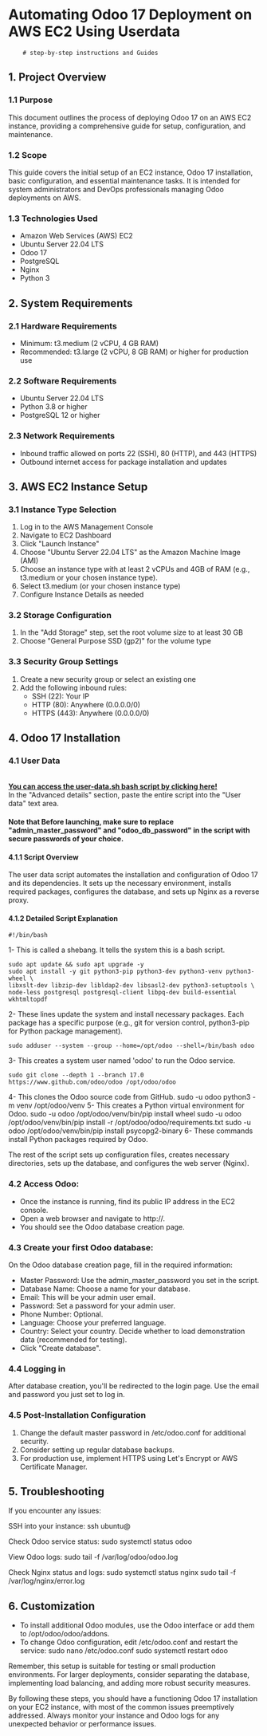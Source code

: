 # Automating Odoo 17 Deployment on AWS EC2 Using Userdata
        # step-by-step instructions and Guides

## 1. Project Overview

### 1.1 Purpose
This document outlines the process of deploying Odoo 17 on an AWS EC2 instance, providing a comprehensive guide for setup, configuration, and maintenance.

### 1.2 Scope
This guide covers the initial setup of an EC2 instance, Odoo 17 installation, basic configuration, and essential maintenance tasks. It is intended for system administrators and DevOps professionals managing Odoo deployments on AWS.

### 1.3 Technologies Used
- Amazon Web Services (AWS) EC2
- Ubuntu Server 22.04 LTS
- Odoo 17
- PostgreSQL
- Nginx
- Python 3

## 2. System Requirements

### 2.1 Hardware Requirements
- Minimum: t3.medium (2 vCPU, 4 GB RAM)
- Recommended: t3.large (2 vCPU, 8 GB RAM) or higher for production use

### 2.2 Software Requirements
- Ubuntu Server 22.04 LTS
- Python 3.8 or higher
- PostgreSQL 12 or higher

### 2.3 Network Requirements
- Inbound traffic allowed on ports 22 (SSH), 80 (HTTP), and 443 (HTTPS)
- Outbound internet access for package installation and updates

## 3. AWS EC2 Instance Setup

### 3.1 Instance Type Selection
1. Log in to the AWS Management Console
2. Navigate to EC2 Dashboard
3. Click "Launch Instance"
4. Choose "Ubuntu Server 22.04 LTS" as the Amazon Machine Image (AMI)
5. Choose an instance type with at least 2 vCPUs and 4GB of RAM (e.g., t3.medium or your chosen instance type).
5. Select t3.medium (or your chosen instance type)
6. Configure Instance Details as needed

### 3.2 Storage Configuration
1. In the "Add Storage" step, set the root volume size to at least 30 GB
2. Choose "General Purpose SSD (gp2)" for the volume type

### 3.3 Security Group Settings
1. Create a new security group or select an existing one
2. Add the following inbound rules:
   - SSH (22): Your IP
   - HTTP (80): Anywhere (0.0.0.0/0)
   - HTTPS (443): Anywhere (0.0.0.0/0)

## 4. Odoo 17 Installation

### 4.1 User Data 

 <br />
    <a href="https://raw.githubusercontent.com/medenhan/Odoo17/main/user-data.sh"><strong>You can access the user-data.sh bash script by clicking here! </strong></a>
    <br />
In the "Advanced details" section, paste the entire script into the "User data" text area.

#### Note that Before launching, make sure to replace "admin_master_password" and "odoo_db_password" in the script with secure passwords of your choice.

#### 4.1.1 Script Overview
The user data script automates the installation and configuration of Odoo 17 and its dependencies. It sets up the necessary environment, installs required packages, configures the database, and sets up Nginx as a reverse proxy.

#### 4.1.2 Detailed Script Explanation
    #!/bin/bash
1- This is called a shebang. It tells the system this is a bash script.

    sudo apt update && sudo apt upgrade -y
    sudo apt install -y git python3-pip python3-dev python3-venv python3-wheel \
    libxslt-dev libzip-dev libldap2-dev libsasl2-dev python3-setuptools \
    node-less postgresql postgresql-client libpq-dev build-essential wkhtmltopdf
2- These lines update the system and install necessary packages. Each package has a specific purpose (e.g., git for version control, python3-pip for Python package management).

    sudo adduser --system --group --home=/opt/odoo --shell=/bin/bash odoo
3- This creates a system user named 'odoo' to run the Odoo service.

    sudo git clone --depth 1 --branch 17.0 https://www.github.com/odoo/odoo /opt/odoo/odoo
4- This clones the Odoo source code from GitHub.
    sudo -u odoo python3 -m venv /opt/odoo/venv
5- This creates a Python virtual environment for Odoo.
    sudo -u odoo /opt/odoo/venv/bin/pip install wheel
    sudo -u odoo /opt/odoo/venv/bin/pip install -r /opt/odoo/odoo/requirements.txt
    sudo -u odoo /opt/odoo/venv/bin/pip install psycopg2-binary
6- These commands install Python packages required by Odoo.

The rest of the script sets up configuration files, creates necessary directories, sets up the database, and configures the web server (Nginx).
### 4.2 Access Odoo:
   - Once the instance is running, find its public IP address in the EC2 console.
   - Open a web browser and navigate to http://<public-ip-address>.
   - You should see the Odoo database creation page.

### 4.3 Create your first Odoo database:

On the Odoo database creation page, fill in the required information:
   - Master Password: Use the admin_master_password you set in the script.
   - Database Name: Choose a name for your database.
   - Email: This will be your admin user email.
   - Password: Set a password for your admin user.
   - Phone Number: Optional.
   - Language: Choose your preferred language.
   - Country: Select your country.
Decide whether to load demonstration data (recommended for testing).
   - Click "Create database".

### 4.4 Logging in

After database creation, you'll be redirected to the login page.
Use the email and password you just set to log in.

### 4.5 Post-Installation Configuration
1. Change the default master password in /etc/odoo.conf for additional security.
2. Consider setting up regular database backups.
3. For production use, implement HTTPS using Let's Encrypt or AWS Certificate Manager.

## 5. Troubleshooting
If you encounter any issues:

SSH into your instance:
    ssh ubuntu@<your-instance-ip>

Check Odoo service status:
    sudo systemctl status odoo

View Odoo logs:
    sudo tail -f /var/log/odoo/odoo.log

Check Nginx status and logs:
    sudo systemctl status nginx
    sudo tail -f /var/log/nginx/error.log

## 6. Customization

   - To install additional Odoo modules, use the Odoo interface or add them to /opt/odoo/odoo/addons.
   - To change Odoo configuration, edit /etc/odoo.conf and restart the service:
    sudo nano /etc/odoo.conf
    sudo systemctl restart odoo

Remember, this setup is suitable for testing or small production environments. For larger deployments, consider separating the database, implementing load balancing, and adding more robust security measures.

By following these steps, you should have a functioning Odoo 17 installation on your EC2 instance, with most of the common issues preemptively addressed. Always monitor your instance and Odoo logs for any unexpected behavior or performance issues.
